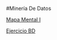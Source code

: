#Minería De Datos

[Mapa Mental I](https://github.com/BlancaVega27/MineriaDeDatos003/blob/main/MapaMental_1_1795359.pdf)

[Ejercicio BD](https://github.com/OrlandoC98/MineriaDeDatos_FCFM/blob/main/Ej1_BasesDatos_Equipo_6.pdf)
